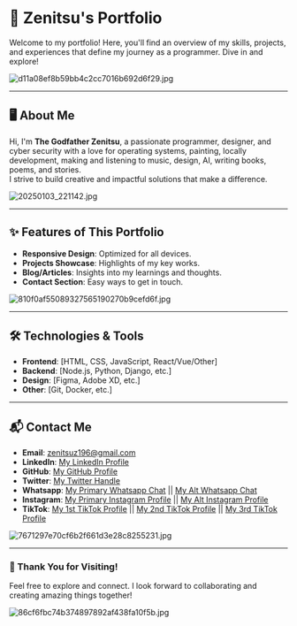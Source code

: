 # 🌟 Zenitsu's Portfolio

Welcome to my portfolio! Here, you'll find an overview of my skills, projects, and experiences that define my journey as a programmer. Dive in and explore!

![d11a08ef8b59bb4c2cc7016b692d6f29.jpg](https://github.com/user-attachments/assets/47a97793-4471-4e3a-9822-a064c491d075)

---

## 🖥️ About Me

Hi, I'm **The Godfather Zenitsu**, a passionate programmer, designer, and cyber security with a love for operating systems, painting, locally development, making and listening to music, design, AI, writing books, poems, and stories.  
I strive to build creative and impactful solutions that make a difference.

![20250103_221142.jpg](https://github.com/user-attachments/assets/f11de3c1-c37b-4b7f-90e2-6e39637671ee)

---

## ✨ Features of This Portfolio

- **Responsive Design**: Optimized for all devices.
- **Projects Showcase**: Highlights of my key works.
- **Blog/Articles**: Insights into my learnings and thoughts.
- **Contact Section**: Easy ways to get in touch.

![810f0af55089327565190270b9cefd6f.jpg](https://github.com/user-attachments/assets/4222b95c-cef7-48ab-93fb-1f190b24b7d4)

---

## 🛠️ Technologies & Tools

- **Frontend**: [HTML, CSS, JavaScript, React/Vue/Other]
- **Backend**: [Node.js, Python, Django, etc.]
- **Design**: [Figma, Adobe XD, etc.]
- **Other**: [Git, Docker, etc.]

---

## 📬 Contact Me

- **Email**: [zenitsuz196@gmail.com](zenitsuz196@gmail.com)
- **LinkedIn**: [My LinkedIn Profile](https://www.linkedin.com/in/zenitsu-godfather-b04479317?trk=contact-info)
- **GitHub**: [My GitHub Profile](https://github.com/yourusername)
- **Twitter**: [My Twitter Handle](https://x.com/zenitsuz196?t=SGPhcBZOufLX12IJRqBETA&s=09)
- **Whatsapp**: [My Primary Whatsapp Chat](https://wa.me/+201156280809) || [My Alt Whatsapp Chat](https://wa.me/+201044602148)
- **Instagram**: [My Primary Instagram Profile](https://www.instagram.com/godfather_zenitsu/profilecard/?igsh=YjhicTd0aTh5YnJ1) || [My Alt Instagram Profile](https://www.instagram.com/dabi_the_knower/profilecard/?igsh=MWIzYWdwZ3M0ZHA4Ng==)
- **TikTok**: [My 1st TikTok Profile](https://www.tiktok.com/@godfather_zenitsu?_t=ZS-8slYin2zBic&_r=1) || [My 2nd TikTok Profile](https://www.tiktok.com/@dabi_tf?_t=ZS-8slYk1ez3fM&_r=1) || [My 3rd TikTok Profile](https://www.tiktok.com/@blind_isagi?_t=ZS-8slYkdAa8WI&_r=1)

![7671297e70cf6b2f661d3e28c8255231.jpg](https://github.com/user-attachments/assets/f6300cb6-965e-4c23-b594-ac3c9e852cb7)

---

### 🌟 Thank You for Visiting!

Feel free to explore and connect. I look forward to collaborating and creating amazing things together!

![86cf6fbc74b374897892af438fa10f5b.jpg](https://github.com/user-attachments/assets/bc3e7c27-5513-4288-870d-9ed6c782e71a)